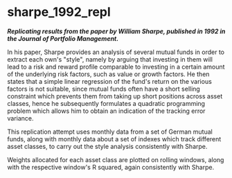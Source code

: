 # sharpe_1992_repl

**_Replicating results from the paper by William Sharpe, published in 1992 in the Journal of Portfolio Management._**

In his paper, Sharpe provides an analysis of several mutual funds in order to extract each own's "style", namely by arguing that investing in them will lead to a risk and reward profile comparable to investing in a certain amount of the underlying risk factors, such as value or growth factors. He then states that a simple linear regression of the fund's return on the various factors is not suitable, since mutual funds often have a short selling constraint which prevents them from taking up short positions across asset classes, hence he subsequently formulates a quadratic programming problem which allows him to obtain an indication of the tracking error variance.

This replication attempt uses monthly data from a set of German mutual funds, along with monthly data about a set of indexes which track different asset classes, to carry out the style analysis consistently with Sharpe.

Weights allocated for each asset class are plotted on rolling windows, along with the respective window's R squared, again consistently with Sharpe.
